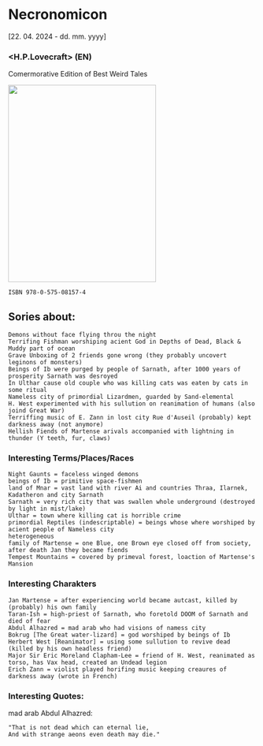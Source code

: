 # Necronomicon 
[22. 04. 2024 - dd. mm. yyyy]
### <H.P.Lovecraft> (EN)
Comermorative Edition of Best Weird Tales

<img src="https://github.com/Y0hn/reading_diary/assets/101512527/3da7012d-6be1-4757-9f2e-9731004b408a" width="300" height="400"/>

```
ISBN 978-0-575-08157-4
```
## Sories about:
```
Demons without face flying throu the night 
Terrifing Fishman worshiping acient God in Depths of Dead, Black & Muddy part of ocean
Grave Unboxing of 2 friends gone wrong (they probably uncovert leginons of monsters)
Beings of Ib were purged by people of Sarnath, after 1000 years of prosperity Sarnath was desroyed
In Ulthar cause old couple who was killing cats was eaten by cats in some ritual
Nameless city of primordial Lizardmen, guarded by Sand-elemental
H. West experimented with his sullution on reanimation of humans (also joind Great War)
Terriffing music of E. Zann in lost city Rue d'Auseil (probably) kept darkness away (not anymore)
Hellish Fiends of Martense arivals accompanied with lightning in thunder (Y teeth, fur, claws)
```
### Interesting Terms/Places/Races
```
Night Gaunts = faceless winged demons
beings of Ib = primitive space-fishmen
land of Mnar = vast land with river Ai and countries Thraa, Ilarnek, Kadatheron and city Sarnath
Sarnath = very rich city that was swallen whole underground (destroyed by light in mist/lake)
Ulthar = town where killing cat is horrible crime
primordial Reptiles (indescriptable) = beings whose where worshiped by acient people of Nameless city
heterogeneous 
family of Martense = one Blue, one Brown eye closed off from society, after death Jan they became fiends
Tempest Mountains = covered by primeval forest, loaction of Martense's Mansion
```
### Interesting Charakters
```
Jan Martense = after experiencing world became autcast, killed by (probably) his own family 
Taran-Ish = high-priest of Sarnath, who foretold DOOM of Sarnath and died of fear
Abdul Alhazred = mad arab who had visions of namess city
Bokrug [The Great water-lizard] = god worshiped by beings of Ib
Herbert West [Reanimator] = using some sullution to revive dead (killed by his own headless friend)
Major Sir Eric Moreland Clapham-Lee = friend of H. West, reanimated as torso, has Vax head, created an Undead legion
Erich Zann = violist played horifing music keeping creaures of darkness away (wrote in French)
```
### Interesting Quotes:
mad arab Abdul Alhazred:
```
"That is not dead which can eternal lie, 
And with strange aeons even death may die."
```
